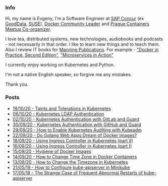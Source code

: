 ### Info 

Hi, my name is Evgeny, I'm a Software Engineer at [SAP Concur](https://www.concur.com/) (ex [GoodData](https://www.gooddata.com/), [SUSE](https://www.suse.com/)), [Docker Community Leader](https://www.meetup.com/Docker-Prague-Czech-Republic/) and [Prague Containers Meetup Co-organizer](https://www.meetup.com/Prague-Containers-Meetup/).

I love tea, distributed systems, new technologies, audiobooks and podcasts - not necessarily in that order. I like to learn new things and to teach them. Also I review IT books for [Manning Publications](https://www.manning.com/). For example - ["Docker in Practice, Second Edition"](https://www.manning.com/books/docker-in-practice-second-edition), ["Microservices in Action"](https://www.manning.com/books/microservices-in-action?query=microservices)

I currently enjoy working on Kubernetes and Python.

I'm not a native English speaker, so forgive me any mistakes.

Thank you.

### Posts

- [19/10/20 - Taints and Tolerations in Kubernetes ](https://evalle.github.io/blog/20201019-taints-and-tolerations-in-kubernetes)
- [06/10/20 - Kubernetes LDAP Authentication ](https://evalle.github.io/blog/20201006-kubernetes-ldap-authentication)
- [02/10/20 - Kubernetes Authentication with GitLab and Guard ](https://evalle.github.io/blog/20201002-kubernetes-authentication-with-gitlab-and-guard)
- [30/09/20 - Kubernetes Authentication with GitHub and Guard ](https://evalle.github.io/blog/20200930-kubernetes-authentication-with-github-and-guard)
- [29/09/20 - How to Enable Kubernetes Auditing with Kubeadm ](https://evalle.github.io/blog/20200929-how-to-enable-kubernetes-auditing-with-kubeadm)
- [22/09/20 - Do Golang Web Apps Dream of Docker Images?](https://evalle.github.io/blog/20200922-golang-docker)
- [18/09/20 - Using Ingress Controller in Kubernetes (part II)](https://evalle.github.io/blog/20200918-ingress-nginx-2)
- [16/09/20 - Using Ingress Controller in Kubernetes (part I)](https://evalle.github.io/blog/20200917-ingress-nginx)
- [15/09/20 - Hygiene of Docker Images](https://evalle.github.io/blog/20200915-docker-hygiene)
- [14/09/20 - How to Change Time Zone in Docker Containers](https://evalle.github.io/blog/20200913-docker-compose-tz)
- [13/09/20 - How to Change the Timezone in Kubernetes](https://evalle.github.io/blog/20200914-kubernetes-tz)
- [21/05/19 - How to Configure kube-apiserver in Minikube](https://evalle.github.io/blog/20190521-configure-kube-apiserver-in-minikube)
- [17/05/18 - The Strange Case of Frequent Abnormal Restarts of kube-apiserver](https://evalle.github.io/blog/20180517-apiserver)
